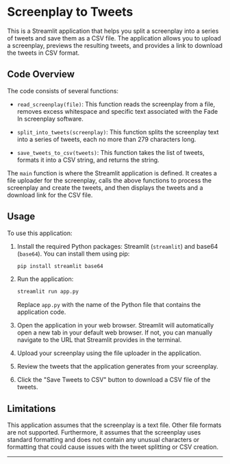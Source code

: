 # Screenplay to Tweets

This is a Streamlit application that helps you split a screenplay into a series of tweets and save them as a CSV file. The application allows you to upload a screenplay, previews the resulting tweets, and provides a link to download the tweets in CSV format.

## Code Overview

The code consists of several functions:

- `read_screenplay(file)`: This function reads the screenplay from a file, removes excess whitespace and specific text associated with the Fade In screenplay software.

- `split_into_tweets(screenplay)`: This function splits the screenplay text into a series of tweets, each no more than 279 characters long.

- `save_tweets_to_csv(tweets)`: This function takes the list of tweets, formats it into a CSV string, and returns the string.

The `main` function is where the Streamlit application is defined. It creates a file uploader for the screenplay, calls the above functions to process the screenplay and create the tweets, and then displays the tweets and a download link for the CSV file.

## Usage

To use this application:

1. Install the required Python packages: Streamlit (`streamlit`) and base64 (`base64`). You can install them using pip:

   ```bash
   pip install streamlit base64
   ```

2. Run the application:

   ```bash
   streamlit run app.py
   ```

   Replace `app.py` with the name of the Python file that contains the application code.

3. Open the application in your web browser. Streamlit will automatically open a new tab in your default web browser. If not, you can manually navigate to the URL that Streamlit provides in the terminal.

4. Upload your screenplay using the file uploader in the application.

5. Review the tweets that the application generates from your screenplay.

6. Click the "Save Tweets to CSV" button to download a CSV file of the tweets.

## Limitations

This application assumes that the screenplay is a text file. Other file formats are not supported. Furthermore, it assumes that the screenplay uses standard formatting and does not contain any unusual characters or formatting that could cause issues with the tweet splitting or CSV creation.

---